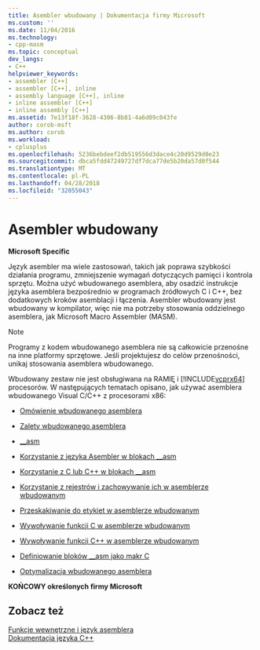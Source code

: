 ```yaml
---
title: Asembler wbudowany | Dokumentacja firmy Microsoft
ms.custom: ''
ms.date: 11/04/2016
ms.technology:
- cpp-masm
ms.topic: conceptual
dev_langs:
- C++
helpviewer_keywords:
- assembler [C++]
- assembler [C++], inline
- assembly language [C++], inline
- inline assembler [C++]
- inline assembly [C++]
ms.assetid: 7e13f18f-3628-4306-8b81-4a6d09c043fe
author: corob-msft
ms.author: corob
ms.workload:
- cplusplus
ms.openlocfilehash: 5236bebdeef2db519556d3dace4c20d9529d0e23
ms.sourcegitcommit: dbca5fdd47249727df7dca77de5b20da57d0f544
ms.translationtype: MT
ms.contentlocale: pl-PL
ms.lasthandoff: 04/28/2018
ms.locfileid: "32055043"
---
```

# <a name="inline-assembler"></a>Asembler wbudowany
**Microsoft Specific**  
  
 Język asembler ma wiele zastosowań, takich jak poprawa szybkości działania programu, zmniejszenie wymagań dotyczących pamięci i kontrola sprzętu. Można użyć wbudowanego asemblera, aby osadzić instrukcje języka asemblera bezpośrednio w programach źródłowych C i C++, bez dodatkowych kroków asemblacji i łączenia. Asembler wbudowany jest wbudowany w kompilator, więc nie ma potrzeby stosowania oddzielnego asemblera, jak Microsoft Macro Assembler (MASM).  
  
> [!NOTE]
>  Programy z kodem wbudowanego asemblera nie są całkowicie przenośne na inne platformy sprzętowe. Jeśli projektujesz do celów przenośności, unikaj stosowania asemblera wbudowanego.  
  
 Wbudowany zestaw nie jest obsługiwana na RAMIĘ i [!INCLUDE[vcprx64](../../assembler/inline/includes/vcprx64_md.md)] procesorów.  W następujących tematach opisano, jak używać asemblera wbudowanego Visual C/C++ z procesorami x86:  
  
-   [Omówienie wbudowanego asemblera](../../assembler/inline/inline-assembler-overview.md)  
  
-   [Zalety wbudowanego asemblera](../../assembler/inline/advantages-of-inline-assembly.md)  
  
-   [__asm](../../assembler/inline/asm.md)  
  
-   [Korzystanie z języka Asembler w blokach __asm](../../assembler/inline/using-assembly-language-in-asm-blocks.md)  
  
-   [Korzystanie z C lub C++ w blokach __asm](../../assembler/inline/using-c-or-cpp-in-asm-blocks.md)  
  
-   [Korzystanie z rejestrów i zachowywanie ich w asemblerze wbudowanym](../../assembler/inline/using-and-preserving-registers-in-inline-assembly.md)  
  
-   [Przeskakiwanie do etykiet w asemblerze wbudowanym](../../assembler/inline/jumping-to-labels-in-inline-assembly.md)  
  
-   [Wywoływanie funkcji C w asemblerze wbudowanym](../../assembler/inline/calling-c-functions-in-inline-assembly.md)  
  
-   [Wywoływanie funkcji C++ w asemblerze wbudowanym](../../assembler/inline/calling-cpp-functions-in-inline-assembly.md)  
  
-   [Definiowanie bloków __asm jako makr C](../../assembler/inline/defining-asm-blocks-as-c-macros.md)  
  
-   [Optymalizacja wbudowanego asemblera](../../assembler/inline/optimizing-inline-assembly.md)  
  
 **KOŃCOWY określonych firmy Microsoft**  
  
## <a name="see-also"></a>Zobacz też  
 [Funkcje wewnętrzne i język asemblera](../../intrinsics/compiler-intrinsics-and-assembly-language.md)   
 [Dokumentacja języka C++](../../cpp/cpp-language-reference.md)
